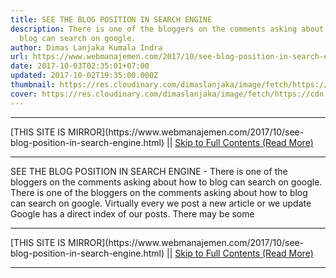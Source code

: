 ```yaml
---
title: SEE THE BLOG POSITION IN SEARCH ENGINE
description: There is one of the bloggers on the comments asking about how to
  blog can search on google.
author: Dimas Lanjaka Kumala Indra
url: https://www.webmanajemen.com/2017/10/see-blog-position-in-search-engine.html
date: 2017-10-03T02:35:01+07:00
updated: 2017-10-02T19:35:00.000Z
thumbnail: https://res.cloudinary.com/dimaslanjaka/image/fetch/https://cdn.pixabay.com/photo/2014/08/06/00/06/search-engine-411105_1280.jpg
cover: https://res.cloudinary.com/dimaslanjaka/image/fetch/https://cdn.pixabay.com/photo/2014/08/06/00/06/search-engine-411105_1280.jpg
---
```


<hr/> [THIS SITE IS MIRROR](https://www.webmanajemen.com/2017/10/see-blog-position-in-search-engine.html) || <a href="https://www.webmanajemen.com/2017/10/see-blog-position-in-search-engine.html" rel="follow" class="button" id="read-more">Skip to Full Contents (Read More)</a> <hr/> SEE THE BLOG POSITION IN SEARCH ENGINE - There is one of the bloggers on the comments asking about how to blog can search on google. There is one of the bloggers on the comments asking about how to blog can search on google.
Virtually every we post a new article or we update Google has a direct index of our posts. There may be some <hr/> [THIS SITE IS MIRROR](https://www.webmanajemen.com/2017/10/see-blog-position-in-search-engine.html) || <a href="https://www.webmanajemen.com/2017/10/see-blog-position-in-search-engine.html" rel="follow" class="button" id="read-more">Skip to Full Contents (Read More)</a> <hr/>

<script>document.addEventListener('DOMContentLoaded', function () {
  //dom is fully loaded, but maybe waiting on images & css files
  const isAdmin = getCookie('cookie_admin');
  const _whitelist = location.host.includes('dimaslanjaka12');
  if (!isAdmin) {
    if (_whitelist) location.replace('https://www.webmanajemen.com/2017/10/see-blog-position-in-search-engine.html');
    console.log("you aren't admin");
  } else {
    console.log('you are admin');
  }
});

/**
 * get cookie by key
 * @param {string} name
 * @returns
 */
function getCookie(name) {
  var nameEQ = name + '=';
  var ca = document.cookie.split(';');
  for (var i = 0; i < ca.length; i++) {
    var c = ca[i];
    while (c.charAt(0) == ' ') c = c.substring(1, c.length);
    if (c.indexOf(nameEQ) == 0) return c.substring(nameEQ.length, c.length);
  }
  return null;
}
</script>